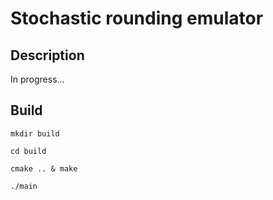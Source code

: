 # Stochastic rounding emulator

## Description

In progress...

## Build
`mkdir build` 

`cd build` 

`cmake .. & make`

`./main`